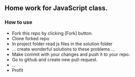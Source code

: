 ## Home work for JavaScript class.

### How to use

* Fork this repo by clicking [Fork] button.
* Clone forked repo
* In project folder read js files in the solution folder
* ... create wonderful solutions to these problems ...
* Make commit with your changes and push it to your repo.
* Go to github and create new pull-request.
* ...
* Profit
